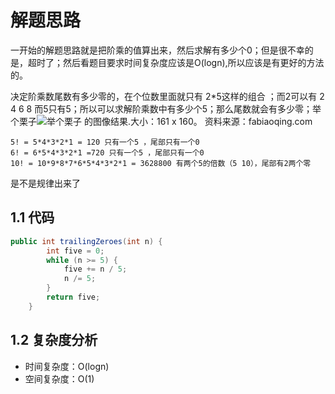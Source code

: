 # 解题思路

一开始的解题思路就是把阶乘的值算出来，然后求解有多少个0；但是很不幸的是，超时了；然后看题目要求时间复杂度应该是O(logn),所以应该是有更好的方法的。

决定阶乘数尾数有多少零的，在个位数里面就只有 2*5这样的组合 ；而2可以有 2 4 6 8 而5只有5；所以可以求解阶乘数中有多少个5；那么尾数就会有多少零；举个栗子![举个栗子 的图像结果.大小：161 x 160。 资料来源：fabiaoqing.com](https://tse1-mm.cn.bing.net/th?id=OIP.n_-EXGO5rVb_6Hgk6IPCvQAAAA&w=161&h=160&c=8&rs=1&qlt=90&pid=3.1&rm=2)

```
5! = 5*4*3*2*1 = 120 只有一个5 ，尾部只有一个0
6! = 6*5*4*3*2*1 =720 只有一个5 ，尾部只有一个0
10! = 10*9*8*7*6*5*4*3*2*1 = 3628800 有两个5的倍数（5 10），尾部有2两个零
```

是不是规律出来了

## 1.1 代码

```java
public int trailingZeroes(int n) {
		int five = 0;
		while (n >= 5) {
			five += n / 5;
			n /= 5;
		}
		return five;
	}
```

## 1.2 复杂度分析

* 时间复杂度：O(logn)
* 空间复杂度：O(1)